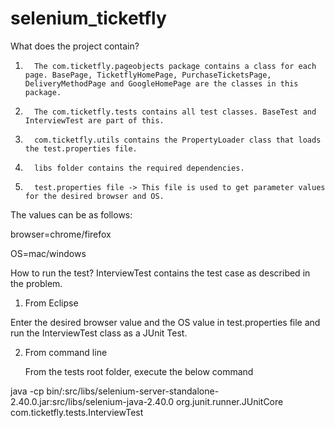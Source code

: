 selenium_ticketfly
==================
What does the project contain?

1.       The com.ticketfly.pageobjects package contains a class for each page. BasePage, TicketflyHomePage, PurchaseTicketsPage, DeliveryMethodPage and GoogleHomePage are the classes in this package.

2.       The com.ticketfly.tests contains all test classes. BaseTest and InterviewTest are part of this.

3.       com.ticketfly.utils contains the PropertyLoader class that loads the test.properties file.

4.       libs folder contains the required dependencies.

5.       test.properties file -> This file is used to get parameter values for the desired browser and OS.

The values can be as follows:

browser=chrome/firefox

OS=mac/windows

How to run the test?
InterviewTest contains the test case as described in the problem.
1. From Eclipse

Enter the desired browser value and the OS value in test.properties file and run the InterviewTest class as a JUnit Test.

 

2. From command line

     From the tests root folder, execute the below command

java -cp bin/:src/libs/selenium-server-standalone-2.40.0.jar:src/libs/selenium-java-2.40.0 org.junit.runner.JUnitCore com.ticketfly.tests.InterviewTest
